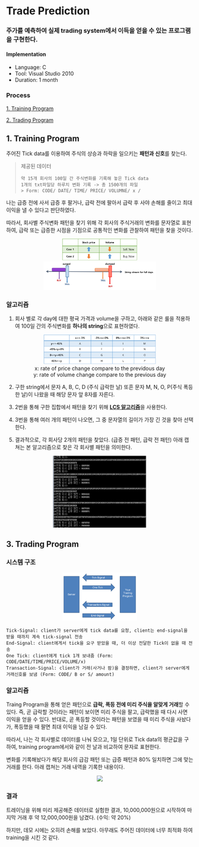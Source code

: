 Trade Prediction 
=======
### 주가를 예측하여 실제 trading system에서 이득을 얻을 수 있는 프로그램을 구현한다.

#### Implementation
- Language: C
- Tool: Visual Studio 2010
- Duration: 1 month

### Process
[1. Training Program](#1-training-program)

[2. Trading Program](#2-trading-program)

## 1. Training Program
주어진 Tick data를 이용하여 주식의 상승과 하락을 일으키는 **패턴과 신호**를 찾는다.
> 제공된 데이터
>	```
>	약 15개 회사의 100일 간 주식변화를 기록해 놓은 Tick data
>	1개의 txt파일당 하루치 변화 기록 -> 총 1500개의 파일
>	> Form: CODE/ DATE/ TIME/ PRICE/ VOLUMNE/ x /
>	```

나는 급증 전에 사서 급증 후 팔거나, 급락 전에 팔아서 급락 후 사야 손해를 줄이고 최대 이익을 낼 수 있다고 판단하였다. 

따라서, 회사별 주식변화 패턴을 찾기 위해 각 회사의 주식거래의 변화를 문자열로 표현하여, 급락 또는 급증한 시점을 기점으로 공통적인 변화를 관찰하여 패턴을 찾을 것이다.
<p align="center">
	<img src="screenshots/case.png" width="40%"></img>
	<img src="screenshots/idea.png" width="60%"></img>
</p>

### 알고리즘
1. 회사 별로 각 day에 대한 평귝 가격과 volume을 구하고, 아래와 같은 룰을 적용하여 100일 간의 주식변화를 **하나의 string**으로 표현하였다.
<p align="center">
	<img src="screenshots/pattern.png" width="60%"></img>
	<br>x: rate of price change compare to the previdous day<br>y: rate of volume change compare to the previous day
</p>

2. 구한 string에서 문자 A, B, C, D (주식 급락한 날) 또흔 문자 M, N, O, P(주식 폭등한 날)이 나왔을 때 해당 문자 앞 8자를 자른다.

3. 2번을 통해 구한 집합에서 패턴을 찾기 위해 [**LCS 알고리즘**](https://en.wikipedia.org/wiki/Longest_common_subsequence_problem)을 사용한다.

4. 3번을 통해 여러 개의 패턴이 나오면, 그 중 문자열의 길이가 가장 긴 것을 찾아 선택한다.

4. 결과적으로, 각 회사당 2개의 패턴을 찾았다. (급증 전 패턴, 급락 전 패턴) 아래 캡쳐는 본 알고리즘으로 찾은 각 회사별 패턴을 의미한다.
<p align="center">
	<img src="screenshots/companyPattern.png" width="50%"></img>
</p>

## 3. Trading Program

### 시스템 구조
<p align="center">
	<img src="screenshots/structure.png" width="40%"></img>
</p>

```
Tick-Signal: client가 server에게 tick data를 요청, client는 end-signal을 받을 때까지 계속 tick-signal 전송
End-Signal: client에게서 tick을 요구 받았을 때, 더 이상 전달한 Tick이 없을 때 전송
One Tick: client에게 tick 1개 보내줌 (Form: CODE/DATE/TIME/PRICE/VOLUME/x)
Transaction-Signal: client가 거래(사거나 팜)을 결정하면, client가 server에게 거래신호를 보냄 (Form: CODE/ B or S/ amount)
```

### 알고리즘
Traing Program을 통해 얻은 패턴으로 **급락, 폭등 전에 미리 주식을 알맞게 거래**할 수 있다. 즉, 곧 급락할 것이라는 패턴이 보이면 미리 주식을 팔고, 급락했을 때 다시 사면 이익을 얻을 수 있다. 반대로, 곧 폭등할 것이라는 패턴을 보였을 때 미리 주식을 사놨다가, 폭등했을 때 팔면 최대 이익을 남길 수 있다.

따라서, 나는 각 회사별로 데이터를 나눠 모으고, 1일 단위로 Tick data의 평균값을 구하여, training program에서와 같이 전 날과 비교하여 문자로 표현한다.

변화를 기록해놨다가 해당 회사의 급감 패턴 또는 급증 패턴과 80% 일치하면 그에 맞는 거래를 한다.
아래 캡쳐는 거래 내역을 기록한 내용이다.
<p align="center">
	<img src="screenshots/transcation.png" width="40%"></img>
</p>

### 결과
트레이닝을 위해 미리 제공해준 데이터로 실험한 결과, 10,000,000원으로 시작하여 마지막 거래 후 약 12,000,000원을 남겼다. (수익: 약 20%)

하지만, 데모 시에는 오히려 손해를 보았다. 아무래도 주어진 데이터에 너무 최적화 하여 training을 시킨 것 같다.
